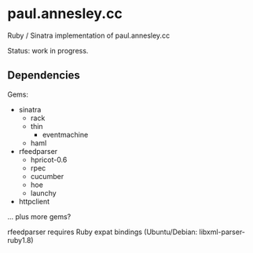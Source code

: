 paul.annesley.cc
================

Ruby / Sinatra implementation of paul.annesley.cc

Status: work in progress.

Dependencies
------------

Gems:

  * sinatra
    * rack
    * thin
      * eventmachine
    * haml
  * rfeedparser
    * hpricot-0.6
    * rpec
    * cucumber
    * hoe
    * launchy
  * httpclient

... plus more gems?

rfeedparser requires Ruby expat bindings (Ubuntu/Debian: libxml-parser-ruby1.8)

